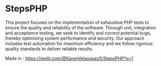 # StepsPHP
This project focuses on the implementation of exhaustive PHP tests to ensure the quality and reliability of the software. Through unit, integration and acceptance testing, we seek to identify and correct potential bugs, thereby optimising system performance and security. Our approach includes test automation for maximum efficiency and we follow rigorous quality standards to deliver reliable results.

Made in : https://replit.com/@KarenVelasquez5/StepsPHP?v=1
